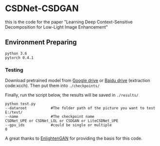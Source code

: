 # CSDNet-CSDGAN

this is the code for the paper "Learning Deep Context-Sensitive Decomposition for Low-Light Image Enhancement"

## Environment Preparing
```
python 3.6
pytorch 0.4.1
```

### Testing

Download pretrained model from [Google drive](https://drive.google.com/drive/folders/1kocUbWn3aMkRX1_yeXNzY2bfCas07H6I?usp=sharing) 
or [Baidu drive](https://pan.baidu.com/s/1nTr3r72yUKLcTbSBwim0Cg) (extraction code:xcch). Then put them into `./checkpoints/`

Finally, run the script below, the results will be saved in `./results/`
```
python test.py 
--dataroot           #The folder path of the picture you want to test
E:/test/
--name               #The checkpoint name
CSDNet_UPE or CSDNet_LOL or CSDGAN or LiteCSDNet_UPE
--gpu_ids            #could be single or multiple
0
```
A great thanks to [EnlightenGAN](https://github.com/VITA-Group/EnlightenGAN) for providing the basis for this code.
